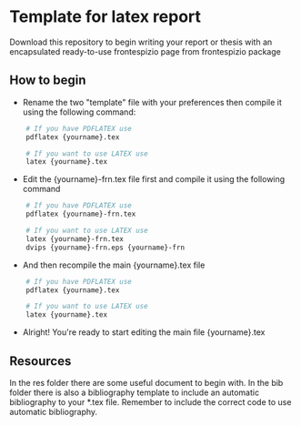 # Template for latex report

Download this repository to begin writing your report or thesis with an encapsulated ready-to-use frontespizio page from frontespizio package

## How to begin

- Rename the two "template" file with your preferences then compile it using the following command:
```sh
    # If you have PDFLATEX use
    pdflatex {yourname}.tex

    # If you want to use LATEX use
    latex {yourname}.tex
```
- Edit the {yourname}-frn.tex file first and compile it using the following command
```sh
    # If you have PDFLATEX use
    pdflatex {yourname}-frn.tex

    # If you want to use LATEX use
    latex {yourname}-frn.tex
    dvips {yourname}-frn.eps {yourname}-frn
```
- And then recompile the main {yourname}.tex file
```sh
    # If you have PDFLATEX use
    pdflatex {yourname}.tex

    # If you want to use LATEX use
    latex {yourname}.tex
```
- Alright! You're ready to start editing the main file {yourname}.tex 

## Resources
In the res folder there are some useful document to begin with. 
In the bib folder there is also a bibliography template to include an automatic bibliography to your *.tex file. Remember to include the correct code to use automatic bibliography.